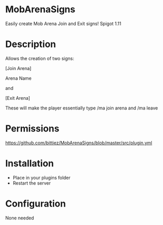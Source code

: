 # MobArenaSigns
Easily create Mob Arena Join and Exit signs! Spigot 1.11

# Description
Allows the creation of two signs:

[Join Arena]

Arena Name


and


[Exit Arena]


These will make the player essentially type /ma join arena and /ma leave

# Permissions
https://github.com/bittiez/MobArenaSigns/blob/master/src/plugin.yml

# Installation
- Place in your plugins folder
- Restart the server

# Configuration
None needed
